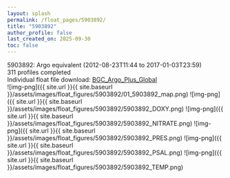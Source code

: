 ```yaml
---
layout: splash
permalink: /float_pages/5903892/
title: "5903892"
author_profile: false
last_created_on: 2025-09-30
toc: false
---
```

 
5903892: Argo equivalent (2012-08-23T11:44 to 2017-01-03T23:59)\
311 profiles completed\
Individual float file download: [BGC_Argo_Plus_Global](https://ftp.soest.hawaii.edu/bgc_argo_plus/Individual_Floats/outliers_removed/5903892_Sprof_processed.nc)\
![img-png]({{ site.url }}{{ site.baseurl }}/assets/images/float_figures/5903892/01_5903892_map.png)
![img-png]({{ site.url }}{{ site.baseurl }}/assets/images/float_figures/5903892/5903892_DOXY.png)
![img-png]({{ site.url }}{{ site.baseurl }}/assets/images/float_figures/5903892/5903892_NITRATE.png)
![img-png]({{ site.url }}{{ site.baseurl }}/assets/images/float_figures/5903892/5903892_PRES.png)
![img-png]({{ site.url }}{{ site.baseurl }}/assets/images/float_figures/5903892/5903892_PSAL.png)
![img-png]({{ site.url }}{{ site.baseurl }}/assets/images/float_figures/5903892/5903892_TEMP.png)
